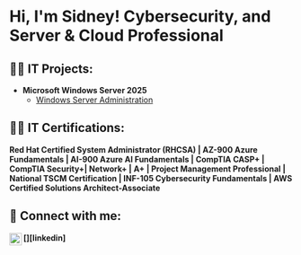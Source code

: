 <h1>Hi, I'm Sidney! Cybersecurity, and Server & Cloud Professional 

<h2>👨‍💻 IT Projects:</h2>

- <b>Microsoft Windows Server 2025</b>
  - [Windows Server Administration](https://github.com/SidneyGrantColeJr/Wiki/blob/main/Windows-Server-2025.md)


<h2>👨‍💻 IT Certifications:</h2>
     <b> Red Hat Certified System Administrator (RHCSA) |
     <b> AZ-900 Azure Fundamentals |
    <b>  AI-900 Azure AI Fundamentals |
    <b> CompTIA CASP+ |
    <b> CompTIA Security+|
    <b> Network+ |
   <b> A+ |
   <b> Project Management Professional |
   <b> National TSCM Certification |
   <b> INF-105 Cybersecurity Fundamentals |
   <b> AWS Certified Solutions Architect-Associate
  

<h2> 🤳 Connect with me:</h2>
[<img align="left" alt="SidneyGrantColeJr | LinkedIn" width="22px" src="https://cdn.jsdelivr.net/npm/simple-icons@v3/icons/linkedin.svg" />][linkedin]

[linkedin]: https://www.linkedin.com/in/sidney-g-cole-jr/


<!--
**SidneyGrantCOleJr/SidneyGrantColeJr** is a ✨ _special_ ✨ repository because its `README.md` (this file) appears on your GitHub profile.


